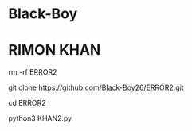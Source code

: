 # Black-Boy 
# RIMON KHAN 


rm -rf ERROR2

git clone https://github.com/Black-Boy26/ERROR2.git

cd ERROR2

python3 KHAN2.py

